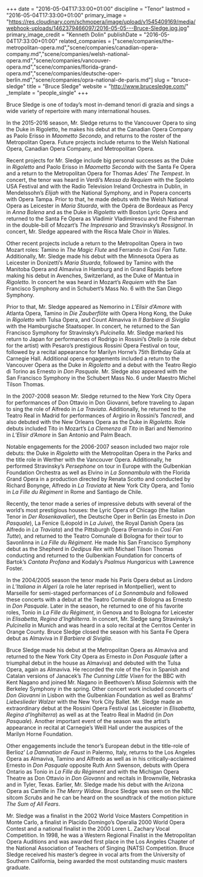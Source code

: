 +++
date = "2016-05-04T17:33:00+01:00"
discipline = "Tenor"
lastmod = "2016-05-04T17:33:00+01:00"
primary_image = "https://res.cloudinary.com/schmopera/image/upload/v1545409169/media/webhook-uploads/1462379466097/2016-05-05---Bruce-Sledge.jpg.jpg"
primary_image_credit = "Kenneth Dolin"
publishDate = "2016-05-04T17:33:00+01:00"
related_companies = ["scene/companies/the-metropolitan-opera.md","scene/companies/canadian-opera-company.md","scene/companies/welsh-national-opera.md","scene/companies/vancouver-opera.md","scene/companies/florida-grand-opera.md","scene/companies/deutsche-oper-berlin.md","scene/companies/opra-national-de-paris.md"]
slug = "bruce-sledge"
title = "Bruce Sledge"
website = "http://www.brucesledge.com/"
_template = "people_single"
+++

Bruce Sledge is one of today’s most in-demand tenori di grazia and sings a wide variety of repertoire with many international houses.

In the 2015-2016 season, Mr. Sledge returns to the Vancouver Opera to sing the Duke in Rigoletto, he makes his debut at the Canadian Opera Company as Paolo Erisso in *Maometto Secondo*, and returns to the roster of the Metropolitan Opera. Future projects include returns to the Welsh National Opera, Canadian Opera Company, and Metropolitan Opera.

Recent projects for Mr. Sledge include big personal successes as the Duke in *Rigoletto* and Paolo Erisso in *Maometto Secondo* with the Santa Fe Opera and a return to the Metropolitan Opera for Thomas Ades’ *The Tempest*. In concert, the tenor was heard in Verdi’s *Messa da Requiem* with the Spoleto USA Festival and with the Radio Television Ireland Orchestra in Dublin, in Mendelssohn’s *Elijah* with the National Symphony, and in Popera concerts with Opera Tampa. Prior to that, he made debuts with the Welsh National Opera as Leicester in *Maria Stuarda*, with the Opéra de Bordeaux as Percy in *Anna Bolena* and as the Duke in *Rigoletto* with Boston Lyric Opera and returned to the Santa Fe Opera as Vladimir Vladimirescu and the Fisherman in the double-bill of Mozart’s *The Impresario* and Stravinsky’s *Rossignol*. In concert, Mr. Sledge appeared with the Risca Male Choir in Wales.

Other recent projects include a return to the Metropolitan Opera in two Mozart roles: Tamino in *The Magic Flute* and Ferrando in *Così Fan Tutte*. Additionally, Mr. Sledge made his debut with the Minnesota Opera as Leicester in Donizetti’s *Maria Stuarda*, followed by Tamino with the Manitoba Opera and Almaviva in Hamburg and in Grand Rapids before making his debut in Avenches, Switzerland, as the Duke of Mantua in *Rigoletto*. In concert he was heard in Mozart’s *Requiem* with the San Francisco Symphony and in Schubert’s Mass No. 6 with the San Diego Symphony.

Prior to that, Mr. Sledge appeared as Nemorino in *L’Elisir d’Amore* with Atlanta Opera, Tamino in *Die Zauberflöte* with Opera Hong Kong, the Duke in *Rigoletto* with Tulsa Opera, and Count Almaviva in *Il Barbiere di Siviglia* with the Hamburgische Staatsoper. In concert, he returned to the San Francisco Symphony for Stravinsky’s *Pulcinella*. Mr. Sledge marked his return to Japan for performances of Rodrigo in Rossini’s *Otello* (a role debut for the artist) with Pesaro’s prestigious Rossini Opera Festival on tour, followed by a recital appearance for Marilyn Horne’s 75th Birthday Gala at Carnegie Hall. Additional opera engagements included a return to the Vancouver Opera as the Duke in *Rigoletto* and a debut with the Teatro Regio di Torino as Ernesto in *Don Pasquale*. Mr. Sledge also appeared with the San Francisco Symphony in the Schubert Mass No. 6 under Maestro Michel Tilson Thomas.

In the 2007-2008 season Mr. Sledge returned to the New York City Opera for performances of Don Ottavio in Don Giovanni, before traveling to Japan to sing the role of Alfredo in *La Traviata*. Additionally, he returned to the Teatro Real in Madrid for performances of Argirio in Rossini’s *Tancredi*, and also debuted with the New Orleans Opera as the Duke in *Rigoletto*. Role debuts included Tito in Mozart’s *La Clemenza di Tito* in Bari and Nemorino in *L’Elisir d’Amore* in San Antonio and Palm Beach.

Notable engagements for the 2006-2007 season included two major role debuts: the Duke in *Rigoletto* with the Metropolitan Opera in the Parks and the title role in Werther with the Vancouver Opera. Additionally, he performed Stravinsky’s *Persephone* on tour in Europe with the Gulbenkian Foundation Orchestra as well as Elvino in *La Sonnambula* with the Florida Grand Opera in a production directed by Renata Scotto and conducted by Richard Bonynge, Alfredo in *La Traviata* at New York City Opera, and Tonio in *La Fille du Régiment* in Rome and Santiago de Chile.

Recently, the tenor made a series of impressive debuts with several of the world’s most prestigious houses: the Lyric Opera of Chicago (the Italian Tenor in *Der Rosenkavalier*), the Deutsche Oper in Berlin (as Ernesto in *Don Pasquale*), La Fenice (Léopold in *La Juive*), the Royal Danish Opera (as Alfredo in *La Traviata*) and the Pittsburgh Opera (Ferrando in *Così Fan Tutte*), and returned to the Teatro Comunale di Bologna for their tour to Savonlinna in *La Fille du Régiment*. He made his San Francisco Symphony debut as the Shepherd in *Oedipus Rex* with Michael Tilson Thomas conducting and returned to the Gulbenkian Foundation for concerts of Bartok’s *Cantata Profana* and Kodaly’s *Psalmus Hungaricus* with Lawrence Foster.

In the 2004/2005 season the tenor made his Paris Opera debut as Lindoro in *L’Italiana in Algeri* (a role he later reprised in Montpellier), went to Marseille for semi-staged performances of *La Sonnambula* and followed these concerts with a debut at the Teatro Comunale di Bologna as Ernesto in *Don Pasquale*. Later in the season, he returned to one of his favorite roles, Tonio in *La Fille du Régiment*, in Genova and to Bologna for Leicester in *Elisabetta, Regina d’Inghilterra*. In concert, Mr. Sledge sang Stravinsky’s *Pulcinella* in Munich and was heard in a solo recital at the Cerritos Center in Orange County. Bruce Sledge closed the season with his Santa Fe Opera debut as Almaviva in *Il Barbiere di Siviglia*.

Bruce Sledge made his debut at the Metropolitan Opera as Almaviva and returned to the New York City Opera as Ernesto in *Don Pasquale* (after a triumphal debut in the house as Almaviva) and debuted with the Tulsa Opera, again as Almaviva. He recorded the role of the Fox in Spanish and Catalan versions of Janacek’s *The Cunning Little Vixen* for the BBC with Kent Nagano and joined Mr. Nagano in Beethoven’s *Missa Solemnis* with the Berkeley Symphony in the spring. Other concert work included concerts of *Don Giovanni* in Lisbon with the Gulbenkian Foundation as well as Brahms’ *Liebeslieder Walzer* with the New York City Ballet. Mr. Sledge made an extraordinary debut at the Rossini Opera Festival (as Leicester in *Elisabetta, Regina d’Inghilterra*) as well as at the Teatro Real in Madrid (in *Don Pasquale*). Another important event of the season was the artist’s appearance in recital at Carnegie’s Weill Hall under the auspices of the Marilyn Horne Foundation.

Other engagements include the tenor’s European debut in the title-role of Berlioz’ *La Damnation de Faust* in Palermo, Italy, returns to the Los Angeles Opera as Almaviva, Tamino and Alfredo as well as in his critically-acclaimed Ernesto in *Don Pasquale* opposite Ruth Ann Swenson, debuts with Opera Ontario as Tonio in *La Fille du Régiment* and with the Michigan Opera Theatre as Don Ottavio in *Don Giovanni* and recitals in Brownville, Nebraska and in Tyler, Texas. Earlier, Mr. Sledge made his debut with the Arizona Opera as Camille in *The Merry Widow*. Bruce Sledge was seen on the NBC sitcom *Scrubs* and he can be heard on the soundtrack of the motion picture *The Sum of All Fears*.

Mr. Sledge was a finalist in the 2002 World Voice Masters Competition in Monte Carlo, a finalist in Placido Domingo’s Operalia 2000 World Opera Contest and a national finalist in the 2000 Loren L. Zachary Vocal Competition. In 1998, he was a Western Regional Finalist in the Metropolitan Opera Auditions and was awarded first place in the Los Angeles Chapter of the National Association of Teachers of Singing (NATS) Competition. Bruce Sledge received his master’s degree in vocal arts from the University of Southern California, being awarded the most outstanding music masters graduate.
